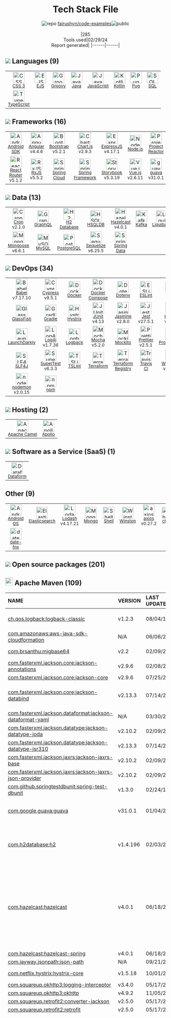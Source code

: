 <!--
&lt;--- Readme.md Snippet without images Start ---&gt;
## Tech Stack
fairushyn/code-examples is built on the following main stack:

- [EJS](https://ejs.co/) – Templating Languages & Extensions
- [Groovy](https://groovy-lang.org/) – Languages
- [Java](https://www.java.com) – Languages
- [JavaScript](https://developer.mozilla.org/en-US/docs/Web/JavaScript) – Languages
- [Kotlin](https://kotlinlang.org/) – Languages
- [Pug](https://pugjs.org) – Templating Languages & Extensions
- [SQL](https://en.wikipedia.org/wiki/SQL) – Languages
- [TypeScript](http://www.typescriptlang.org) – Languages
- [Android SDK](http://developer.android.com) – Frameworks (Full Stack)
- [Angular](https://angular.io) – Javascript MVC Frameworks
- [Bootstrap](http://getbootstrap.com/) – Front-End Frameworks
- [Chart.js](http://www.chartjs.org/) – Charting Libraries
- [ExpressJS](http://expressjs.com/) – Microframeworks (Backend)
- [Node.js](http://nodejs.org/) – Frameworks (Full Stack)
- [Project Reactor](https://projectreactor.io/) – Java Tools
- [React](https://reactjs.org/) – Javascript UI Libraries
- [React Router](https://github.com/rackt/react-router) – JavaScript Framework Components
- [RxJS](http://reactivex.io/rxjs/) – Concurrency Frameworks
- [Spring Cloud](https://spring.io/projects/spring-cloud) – Frameworks (Full Stack)
- [Spring Framework](https://spring.io/projects/spring-framework) – Frameworks (Full Stack)
- [Storybook](https://storybook.js.org/) – JavaScript Framework Components
- [Vue.js](http://vuejs.org/) – Javascript UI Libraries
- [guava](https://github.com/google/guava) – Java Tools
- [styled-components](https://styled-components.com) – JavaScript Framework Components
- [Cron](https://directory.fsf.org/wiki/Cron) – Background Processing
- [GraphQL](http://graphql.org/) – Query Languages
- [H2 Database](http://www.h2database.com/) – Databases
- [HSQLDB](http://hsqldb.org) – Databases
- [Hazelcast](http://hazelcast.org/) – In-Memory Databases
- [Kafka](http://kafka.apache.org/) – Message Queue
- [Liquibase](https://www.liquibase.com) – Database Tools
- [MongoDB](http://www.mongodb.com/) – Databases
- [Mongoose](http://mongoosejs.com/) – Object Document Mapper (ODM)
- [MySQL](http://www.mysql.com) – Databases
- [PostgreSQL](http://www.postgresql.org/) – Databases
- [Sequelize](https://sequelize.org/) – Object Relational Mapper (ORM)
- [Spring Data](https://spring.io/projects/spring-data) – Database Tools
- [Babel](http://babeljs.io/) – JavaScript Compilers
- [Cypress](https://www.cypress.io/) – Javascript Testing Framework
- [Docker](https://www.docker.com/) – Virtual Machine Platforms & Containers
- [Docker Compose](https://github.com/docker/compose) – Container Tools
- [ESLint](http://eslint.org/) – Code Review
- [GitHub Actions](https://github.com/features/actions) – Continuous Integration
- [GlassFish](https://glassfish.java.net) – Web Servers
- [Gradle](https://www.gradle.org/) – Java Build Tools
- [Hystrix](https://github.com/Netflix/Hystrix) – Fault Tolerance Tools
- [JUnit](http://junit.org/) – Testing Frameworks
- [Jasmine](http://jasmine.github.io/) – Javascript Testing Framework
- [Jest](http://facebook.github.io/jest/) – Javascript Testing Framework
- [Karma](http://karma-runner.github.io/) – Browser Testing
- [Lando](https://docs.devwithlando.io/) – Container Tools
- [LaunchDarkly](https://launchdarkly.com/index.html) – Feature Flags Management
- [Log4j](https://logging.apache.org/log4j/2.x/) – Logging Tools
- [Logback](https://logback.qos.ch/) – Log Management
- [Mocha](http://mochajs.org/) – Javascript Testing Framework
- [Mockito](https://site.mockito.org/) – Testing Frameworks
- [Prettier](https://prettier.io/) – Code Review
- [Prometheus](http://prometheus.io/) – Monitoring Tools
- [Protractor](http://angular.github.io/protractor) – Javascript Testing Framework
- [SLF4J](http://slf4j.org/) – Log Management
- [SuperTest](https://www.npmjs.com/package/supertest) – Javascript Testing Framework
- [TSLint](https://github.com/palantir/tslint) – Code Review
- [Terraform](https://www.terraform.io/) – Server Configuration and Automation
- [Travis CI](http://travis-ci.com/) – Continuous Integration
- [Webpack](http://webpack.js.org) – JS Build Tools / JS Task Runners
- [Zookeeper](http://zookeeper.apache.org/) – Open Source Service Discovery
- [nodemon](http://nodemon.io/) – node.js Application Monitoring
- [Apache Camel](https://camel.apache.org/) – Platform as a Service
- [Apollo](https://www.apollographql.com/) – Platform as a Service
- [Dataform](https://dataform.co/) – Business Intelligence
- [Android OS](https://www.android.com) – Operating Systems
- [Elasticsearch](https://www.elastic.co/products/elasticsearch) – Search as a Service
- [Lodash](https://lodash.com) – Javascript Utilities & Libraries
- [Shell](https://en.wikipedia.org/wiki/Shell_script) – Shells
- [axios](https://github.com/mzabriskie/axios) – Javascript Utilities & Libraries
- [date-fns](https://date-fns.org/) – Javascript Utilities & Libraries

Full tech stack [here](/techstack.md)

&lt;--- Readme.md Snippet without images End ---&gt;

&lt;--- Readme.md Snippet with images Start ---&gt;
## Tech Stack
fairushyn/code-examples is built on the following main stack:

- <img width='25' height='25' src='https://img.stackshare.io/no-img-open-source.png' alt='EJS'/> [EJS](https://ejs.co/) – Templating Languages & Extensions
- <img width='25' height='25' src='https://img.stackshare.io/service/997/default_7ff5fcd857f42ad25149f659693d8930bffddf14.png' alt='Groovy'/> [Groovy](https://groovy-lang.org/) – Languages
- <img width='25' height='25' src='https://img.stackshare.io/service/995/K85ZWV2F.png' alt='Java'/> [Java](https://www.java.com) – Languages
- <img width='25' height='25' src='https://img.stackshare.io/service/1209/javascript.jpeg' alt='JavaScript'/> [JavaScript](https://developer.mozilla.org/en-US/docs/Web/JavaScript) – Languages
- <img width='25' height='25' src='https://img.stackshare.io/service/3750/pCfEzr6L.png' alt='Kotlin'/> [Kotlin](https://kotlinlang.org/) – Languages
- <img width='25' height='25' src='https://img.stackshare.io/service/1175/pug.png' alt='Pug'/> [Pug](https://pugjs.org) – Templating Languages & Extensions
- <img width='25' height='25' src='https://img.stackshare.io/service/2271/default_068d33483bba6b81ee13fbd4dc7aab9780896a54.png' alt='SQL'/> [SQL](https://en.wikipedia.org/wiki/SQL) – Languages
- <img width='25' height='25' src='https://img.stackshare.io/service/1612/bynNY5dJ.jpg' alt='TypeScript'/> [TypeScript](http://www.typescriptlang.org) – Languages
- <img width='25' height='25' src='https://img.stackshare.io/service/1010/m8jf0po4imu8t5eemjdd.png' alt='Android SDK'/> [Android SDK](http://developer.android.com) – Frameworks (Full Stack)
- <img width='25' height='25' src='https://img.stackshare.io/service/3745/cb8U-gL6_400x400.jpg' alt='Angular'/> [Angular](https://angular.io) – Javascript MVC Frameworks
- <img width='25' height='25' src='https://img.stackshare.io/service/1101/C9QJ7V3X.png' alt='Bootstrap'/> [Bootstrap](http://getbootstrap.com/) – Front-End Frameworks
- <img width='25' height='25' src='https://img.stackshare.io/service/3866/_GD1-XrU_400x400.jpg' alt='Chart.js'/> [Chart.js](http://www.chartjs.org/) – Charting Libraries
- <img width='25' height='25' src='https://img.stackshare.io/service/1163/hashtag.png' alt='ExpressJS'/> [ExpressJS](http://expressjs.com/) – Microframeworks (Backend)
- <img width='25' height='25' src='https://img.stackshare.io/service/1011/n1JRsFeB_400x400.png' alt='Node.js'/> [Node.js](http://nodejs.org/) – Frameworks (Full Stack)
- <img width='25' height='25' src='https://img.stackshare.io/service/5807/default_cbd8ab670309059d7e315252d307d409aa40d793.png' alt='Project Reactor'/> [Project Reactor](https://projectreactor.io/) – Java Tools
- <img width='25' height='25' src='https://img.stackshare.io/service/1020/OYIaJ1KK.png' alt='React'/> [React](https://reactjs.org/) – Javascript UI Libraries
- <img width='25' height='25' src='https://img.stackshare.io/service/3350/8261421.png' alt='React Router'/> [React Router](https://github.com/rackt/react-router) – JavaScript Framework Components
- <img width='25' height='25' src='https://img.stackshare.io/service/1796/984368.png' alt='RxJS'/> [RxJS](http://reactivex.io/rxjs/) – Concurrency Frameworks
- <img width='25' height='25' src='https://img.stackshare.io/service/5494/default_b403ef08976083aea6d4caf5a4f19f3325c751e5.png' alt='Spring Cloud'/> [Spring Cloud](https://spring.io/projects/spring-cloud) – Frameworks (Full Stack)
- <img width='25' height='25' src='https://img.stackshare.io/service/2006/spring-framework-project-logo.png' alt='Spring Framework'/> [Spring Framework](https://spring.io/projects/spring-framework) – Frameworks (Full Stack)
- <img width='25' height='25' src='https://img.stackshare.io/service/9240/sOct-Txm_400x400.png' alt='Storybook'/> [Storybook](https://storybook.js.org/) – JavaScript Framework Components
- <img width='25' height='25' src='https://img.stackshare.io/service/3837/paeckCWC.png' alt='Vue.js'/> [Vue.js](http://vuejs.org/) – Javascript UI Libraries
- <img width='25' height='25' src='https://img.stackshare.io/service/2970/wBjKn0ol.png' alt='guava'/> [guava](https://github.com/google/guava) – Java Tools
- <img width='25' height='25' src='https://img.stackshare.io/service/6749/styled-components.png' alt='styled-components'/> [styled-components](https://styled-components.com) – JavaScript Framework Components
- <img width='25' height='25' src='https://img.stackshare.io/service/2416/default_274ed9bcc98502018f007cfcd8c09f3514d3d319.png' alt='Cron'/> [Cron](https://directory.fsf.org/wiki/Cron) – Background Processing
- <img width='25' height='25' src='https://img.stackshare.io/service/3820/12972006.png' alt='GraphQL'/> [GraphQL](http://graphql.org/) – Query Languages
- <img width='25' height='25' src='https://img.stackshare.io/service/3105/h2-logo_square_400x400.png' alt='H2 Database'/> [H2 Database](http://www.h2database.com/) – Databases
- <img width='25' height='25' src='https://img.stackshare.io/service/6958/yQ4763oZ_400x400.jpg' alt='HSQLDB'/> [HSQLDB](http://hsqldb.org) – Databases
- <img width='25' height='25' src='https://img.stackshare.io/service/2024/default_000f7e56d4be68acfa58a6ea8bd40e65a10e04ff.jpg' alt='Hazelcast'/> [Hazelcast](http://hazelcast.org/) – In-Memory Databases
- <img width='25' height='25' src='https://img.stackshare.io/service/1063/kazUJooF_400x400.jpg' alt='Kafka'/> [Kafka](http://kafka.apache.org/) – Message Queue
- <img width='25' height='25' src='https://img.stackshare.io/service/1398/y1As8_s5_400x400.jpg' alt='Liquibase'/> [Liquibase](https://www.liquibase.com) – Database Tools
- <img width='25' height='25' src='https://img.stackshare.io/service/1030/leaf-360x360.png' alt='MongoDB'/> [MongoDB](http://www.mongodb.com/) – Databases
- <img width='25' height='25' src='https://img.stackshare.io/service/1231/0TXzZU7W_400x400.jpg' alt='Mongoose'/> [Mongoose](http://mongoosejs.com/) – Object Document Mapper (ODM)
- <img width='25' height='25' src='https://img.stackshare.io/service/1025/logo-mysql-170x170.png' alt='MySQL'/> [MySQL](http://www.mysql.com) – Databases
- <img width='25' height='25' src='https://img.stackshare.io/service/1028/ASOhU5xJ.png' alt='PostgreSQL'/> [PostgreSQL](http://www.postgresql.org/) – Databases
- <img width='25' height='25' src='https://img.stackshare.io/service/3211/3591786.png' alt='Sequelize'/> [Sequelize](https://sequelize.org/) – Object Relational Mapper (ORM)
- <img width='25' height='25' src='https://img.stackshare.io/service/7624/IG6D4Ro2_400x400.png' alt='Spring Data'/> [Spring Data](https://spring.io/projects/spring-data) – Database Tools
- <img width='25' height='25' src='https://img.stackshare.io/service/2739/-1wfGjNw.png' alt='Babel'/> [Babel](http://babeljs.io/) – JavaScript Compilers
- <img width='25' height='25' src='https://img.stackshare.io/service/9231/default_66c5c1a197dcd0232e41e4ab6299d119b4e165b3.png' alt='Cypress'/> [Cypress](https://www.cypress.io/) – Javascript Testing Framework
- <img width='25' height='25' src='https://img.stackshare.io/service/586/n4u37v9t_400x400.png' alt='Docker'/> [Docker](https://www.docker.com/) – Virtual Machine Platforms & Containers
- <img width='25' height='25' src='https://img.stackshare.io/service/3136/docker-compose.png' alt='Docker Compose'/> [Docker Compose](https://github.com/docker/compose) – Container Tools
- <img width='25' height='25' src='https://img.stackshare.io/service/3337/Q4L7Jncy.jpg' alt='ESLint'/> [ESLint](http://eslint.org/) – Code Review
- <img width='25' height='25' src='https://img.stackshare.io/service/11563/actions.png' alt='GitHub Actions'/> [GitHub Actions](https://github.com/features/actions) – Continuous Integration
- <img width='25' height='25' src='https://img.stackshare.io/service/3628/515GX-Cc_400x400.jpg' alt='GlassFish'/> [GlassFish](https://glassfish.java.net) – Web Servers
- <img width='25' height='25' src='https://img.stackshare.io/service/975/gradlephant-social-black-bg.png' alt='Gradle'/> [Gradle](https://www.gradle.org/) – Java Build Tools
- <img width='25' height='25' src='https://img.stackshare.io/service/1758/cde558e9b4a1f07ff99f90d637c38388.png' alt='Hystrix'/> [Hystrix](https://github.com/Netflix/Hystrix) – Fault Tolerance Tools
- <img width='25' height='25' src='https://img.stackshare.io/service/2020/874086.png' alt='JUnit'/> [JUnit](http://junit.org/) – Testing Frameworks
- <img width='25' height='25' src='https://img.stackshare.io/service/831/7c0b595409af531b9cdeb07f8c513e8b.png' alt='Jasmine'/> [Jasmine](http://jasmine.github.io/) – Javascript Testing Framework
- <img width='25' height='25' src='https://img.stackshare.io/service/830/jest.png' alt='Jest'/> [Jest](http://facebook.github.io/jest/) – Javascript Testing Framework
- <img width='25' height='25' src='https://img.stackshare.io/service/1420/TidYGd6a.png' alt='Karma'/> [Karma](http://karma-runner.github.io/) – Browser Testing
- <img width='25' height='25' src='https://img.stackshare.io/service/9663/default_a0119995387263e1035017a5ef7588f261ce82d2.png' alt='Lando'/> [Lando](https://docs.devwithlando.io/) – Container Tools
- <img width='25' height='25' src='https://img.stackshare.io/service/4506/default_11d18d52b1a22b048f9806361243c7ba4dd2c7a1.png' alt='LaunchDarkly'/> [LaunchDarkly](https://launchdarkly.com/index.html) – Feature Flags Management
- <img width='25' height='25' src='https://img.stackshare.io/service/2804/Coralogix-log4j-integration.jpg' alt='Log4j'/> [Log4j](https://logging.apache.org/log4j/2.x/) – Logging Tools
- <img width='25' height='25' src='https://img.stackshare.io/service/2923/05518ecaa42841e834421e9d6987b04f_400x400.png' alt='Logback'/> [Logback](https://logback.qos.ch/) – Log Management
- <img width='25' height='25' src='https://img.stackshare.io/service/832/mocha.png' alt='Mocha'/> [Mocha](http://mochajs.org/) – Javascript Testing Framework
- <img width='25' height='25' src='https://img.stackshare.io/service/2021/4y634TJm_400x400.jpg' alt='Mockito'/> [Mockito](https://site.mockito.org/) – Testing Frameworks
- <img width='25' height='25' src='https://img.stackshare.io/service/7035/default_66f265943abed56bcdbfca1c866a4261b1fbb063.jpg' alt='Prettier'/> [Prettier](https://prettier.io/) – Code Review
- <img width='25' height='25' src='https://img.stackshare.io/service/2501/default_3cf1b307194b26782be5cb209d30360580ae5b3c.png' alt='Prometheus'/> [Prometheus](http://prometheus.io/) – Monitoring Tools
- <img width='25' height='25' src='https://img.stackshare.io/service/1754/protractor-logo1.png' alt='Protractor'/> [Protractor](http://angular.github.io/protractor) – Javascript Testing Framework
- <img width='25' height='25' src='https://img.stackshare.io/service/2805/05518ecaa42841e834421e9d6987b04f_400x400.png' alt='SLF4J'/> [SLF4J](http://slf4j.org/) – Log Management
- <img width='25' height='25' src='https://img.stackshare.io/no-img-open-source.png' alt='SuperTest'/> [SuperTest](https://www.npmjs.com/package/supertest) – Javascript Testing Framework
- <img width='25' height='25' src='https://img.stackshare.io/service/5561/303157.png' alt='TSLint'/> [TSLint](https://github.com/palantir/tslint) – Code Review
- <img width='25' height='25' src='https://img.stackshare.io/service/1276/default_2316907c4199f912e2ed79cbdb99025c9e5e2665.png' alt='Terraform'/> [Terraform](https://www.terraform.io/) – Server Configuration and Automation
- <img width='25' height='25' src='https://img.stackshare.io/service/460/Lu6cGu0z_400x400.png' alt='Travis CI'/> [Travis CI](http://travis-ci.com/) – Continuous Integration
- <img width='25' height='25' src='https://img.stackshare.io/service/1682/IMG_4636.PNG' alt='Webpack'/> [Webpack](http://webpack.js.org) – JS Build Tools / JS Task Runners
- <img width='25' height='25' src='https://img.stackshare.io/service/1528/apache-zookeeper.png' alt='Zookeeper'/> [Zookeeper](http://zookeeper.apache.org/) – Open Source Service Discovery
- <img width='25' height='25' src='https://img.stackshare.io/service/5577/preview.png' alt='nodemon'/> [nodemon](http://nodemon.io/) – node.js Application Monitoring
- <img width='25' height='25' src='https://img.stackshare.io/service/3276/xWt1RFo6_400x400.jpg' alt='Apache Camel'/> [Apache Camel](https://camel.apache.org/) – Platform as a Service
- <img width='25' height='25' src='https://img.stackshare.io/service/5508/CyUH653y.png' alt='Apollo'/> [Apollo](https://www.apollographql.com/) – Platform as a Service
- <img width='25' height='25' src='https://img.stackshare.io/service/11236/Group_22__3_.png' alt='Dataform'/> [Dataform](https://dataform.co/) – Business Intelligence
- <img width='25' height='25' src='https://img.stackshare.io/service/9586/ZvmtaSXW_400x400.jpg' alt='Android OS'/> [Android OS](https://www.android.com) – Operating Systems
- <img width='25' height='25' src='https://img.stackshare.io/service/841/Image_2019-05-20_at_4.58.04_PM.png' alt='Elasticsearch'/> [Elasticsearch](https://www.elastic.co/products/elasticsearch) – Search as a Service
- <img width='25' height='25' src='https://img.stackshare.io/service/2438/lodash.png' alt='Lodash'/> [Lodash](https://lodash.com) – Javascript Utilities & Libraries
- <img width='25' height='25' src='https://img.stackshare.io/service/4631/default_c2062d40130562bdc836c13dbca02d318205a962.png' alt='Shell'/> [Shell](https://en.wikipedia.org/wiki/Shell_script) – Shells
- <img width='25' height='25' src='https://img.stackshare.io/no-img-open-source.png' alt='axios'/> [axios](https://github.com/mzabriskie/axios) – Javascript Utilities & Libraries
- <img width='25' height='25' src='https://img.stackshare.io/service/10865/default_5551fb8853689f607a2bc0d5a09355d5a3d52bf0.png' alt='date-fns'/> [date-fns](https://date-fns.org/) – Javascript Utilities & Libraries

Full tech stack [here](/techstack.md)

&lt;--- Readme.md Snippet with images End ---&gt;
-->
<div align="center">

# Tech Stack File
![](https://img.stackshare.io/repo.svg "repo") [fairushyn/code-examples](https://github.com/fairushyn/code-examples)![](https://img.stackshare.io/public_badge.svg "public")
<br/><br/>
|285<br/>Tools used|02/29/24 <br/>Report generated|
|------|------|
</div>

## <img src='https://img.stackshare.io/languages.svg'/> Languages (9)
<table><tr>
  <td align='center'>
  <img width='36' height='36' src='https://img.stackshare.io/service/6727/css.png' alt='CSS 3'>
  <br>
  <sub><a href="https://developer.mozilla.org/en-US/docs/Web/CSS/CSS3">CSS 3</a></sub>
  <br>
  <sub></sub>
</td>

<td align='center'>
  <img width='36' height='36' src='https://img.stackshare.io/no-img-open-source.png' alt='EJS'>
  <br>
  <sub><a href="https://ejs.co/">EJS</a></sub>
  <br>
  <sub></sub>
</td>

<td align='center'>
  <img width='36' height='36' src='https://img.stackshare.io/service/997/default_7ff5fcd857f42ad25149f659693d8930bffddf14.png' alt='Groovy'>
  <br>
  <sub><a href="https://groovy-lang.org/">Groovy</a></sub>
  <br>
  <sub></sub>
</td>

<td align='center'>
  <img width='36' height='36' src='https://img.stackshare.io/service/995/K85ZWV2F.png' alt='Java'>
  <br>
  <sub><a href="https://www.java.com">Java</a></sub>
  <br>
  <sub></sub>
</td>

<td align='center'>
  <img width='36' height='36' src='https://img.stackshare.io/service/1209/javascript.jpeg' alt='JavaScript'>
  <br>
  <sub><a href="https://developer.mozilla.org/en-US/docs/Web/JavaScript">JavaScript</a></sub>
  <br>
  <sub></sub>
</td>

<td align='center'>
  <img width='36' height='36' src='https://img.stackshare.io/service/3750/pCfEzr6L.png' alt='Kotlin'>
  <br>
  <sub><a href="https://kotlinlang.org/">Kotlin</a></sub>
  <br>
  <sub></sub>
</td>

<td align='center'>
  <img width='36' height='36' src='https://img.stackshare.io/service/1175/pug.png' alt='Pug'>
  <br>
  <sub><a href="https://pugjs.org">Pug</a></sub>
  <br>
  <sub></sub>
</td>

<td align='center'>
  <img width='36' height='36' src='https://img.stackshare.io/service/2271/default_068d33483bba6b81ee13fbd4dc7aab9780896a54.png' alt='SQL'>
  <br>
  <sub><a href="https://en.wikipedia.org/wiki/SQL">SQL</a></sub>
  <br>
  <sub></sub>
</td>

</tr>
<tr>
  <td align='center'>
  <img width='36' height='36' src='https://img.stackshare.io/service/1612/bynNY5dJ.jpg' alt='TypeScript'>
  <br>
  <sub><a href="http://www.typescriptlang.org">TypeScript</a></sub>
  <br>
  <sub></sub>
</td>

</tr>
</table>

## <img src='https://img.stackshare.io/frameworks.svg'/> Frameworks (16)
<table><tr>
  <td align='center'>
  <img width='36' height='36' src='https://img.stackshare.io/service/1010/m8jf0po4imu8t5eemjdd.png' alt='Android SDK'>
  <br>
  <sub><a href="http://developer.android.com">Android SDK</a></sub>
  <br>
  <sub></sub>
</td>

<td align='center'>
  <img width='36' height='36' src='https://img.stackshare.io/service/3745/cb8U-gL6_400x400.jpg' alt='Angular'>
  <br>
  <sub><a href="https://angular.io">Angular</a></sub>
  <br>
  <sub>v4.4.6</sub>
</td>

<td align='center'>
  <img width='36' height='36' src='https://img.stackshare.io/service/1101/C9QJ7V3X.png' alt='Bootstrap'>
  <br>
  <sub><a href="http://getbootstrap.com/">Bootstrap</a></sub>
  <br>
  <sub>v5.2.1</sub>
</td>

<td align='center'>
  <img width='36' height='36' src='https://img.stackshare.io/service/3866/_GD1-XrU_400x400.jpg' alt='Chart.js'>
  <br>
  <sub><a href="http://www.chartjs.org/">Chart.js</a></sub>
  <br>
  <sub>v2.9.3</sub>
</td>

<td align='center'>
  <img width='36' height='36' src='https://img.stackshare.io/service/1163/hashtag.png' alt='ExpressJS'>
  <br>
  <sub><a href="http://expressjs.com/">ExpressJS</a></sub>
  <br>
  <sub>v4.17.1</sub>
</td>

<td align='center'>
  <img width='36' height='36' src='https://img.stackshare.io/service/1011/n1JRsFeB_400x400.png' alt='Node.js'>
  <br>
  <sub><a href="http://nodejs.org/">Node.js</a></sub>
  <br>
  <sub></sub>
</td>

<td align='center'>
  <img width='36' height='36' src='https://img.stackshare.io/service/5807/default_cbd8ab670309059d7e315252d307d409aa40d793.png' alt='Project Reactor'>
  <br>
  <sub><a href="https://projectreactor.io/">Project Reactor</a></sub>
  <br>
  <sub></sub>
</td>

<td align='center'>
  <img width='36' height='36' src='https://img.stackshare.io/service/1020/OYIaJ1KK.png' alt='React'>
  <br>
  <sub><a href="https://reactjs.org/">React</a></sub>
  <br>
  <sub>v18.1.0</sub>
</td>

</tr>
<tr>
  <td align='center'>
  <img width='36' height='36' src='https://img.stackshare.io/service/3350/8261421.png' alt='React Router'>
  <br>
  <sub><a href="https://github.com/rackt/react-router">React Router</a></sub>
  <br>
  <sub>v5.1.2</sub>
</td>

<td align='center'>
  <img width='36' height='36' src='https://img.stackshare.io/service/1796/984368.png' alt='RxJS'>
  <br>
  <sub><a href="http://reactivex.io/rxjs/">RxJS</a></sub>
  <br>
  <sub>v5.5.2</sub>
</td>

<td align='center'>
  <img width='36' height='36' src='https://img.stackshare.io/service/5494/default_b403ef08976083aea6d4caf5a4f19f3325c751e5.png' alt='Spring Cloud'>
  <br>
  <sub><a href="https://spring.io/projects/spring-cloud">Spring Cloud</a></sub>
  <br>
  <sub></sub>
</td>

<td align='center'>
  <img width='36' height='36' src='https://img.stackshare.io/service/2006/spring-framework-project-logo.png' alt='Spring Framework'>
  <br>
  <sub><a href="https://spring.io/projects/spring-framework">Spring Framework</a></sub>
  <br>
  <sub></sub>
</td>

<td align='center'>
  <img width='36' height='36' src='https://img.stackshare.io/service/9240/sOct-Txm_400x400.png' alt='Storybook'>
  <br>
  <sub><a href="https://storybook.js.org/">Storybook</a></sub>
  <br>
  <sub>v5.3.19</sub>
</td>

<td align='center'>
  <img width='36' height='36' src='https://img.stackshare.io/service/3837/paeckCWC.png' alt='Vue.js'>
  <br>
  <sub><a href="http://vuejs.org/">Vue.js</a></sub>
  <br>
  <sub>v2.6.11</sub>
</td>

<td align='center'>
  <img width='36' height='36' src='https://img.stackshare.io/service/2970/wBjKn0ol.png' alt='guava'>
  <br>
  <sub><a href="https://github.com/google/guava">guava</a></sub>
  <br>
  <sub>v31.0.1</sub>
</td>

<td align='center'>
  <img width='36' height='36' src='https://img.stackshare.io/service/6749/styled-components.png' alt='styled-components'>
  <br>
  <sub><a href="https://styled-components.com">styled-components</a></sub>
  <br>
  <sub>v5.3.5</sub>
</td>

</tr>
</table>

## <img src='https://img.stackshare.io/databases.svg'/> Data (13)
<table><tr>
  <td align='center'>
  <img width='36' height='36' src='https://img.stackshare.io/service/2416/default_274ed9bcc98502018f007cfcd8c09f3514d3d319.png' alt='Cron'>
  <br>
  <sub><a href="https://directory.fsf.org/wiki/Cron">Cron</a></sub>
  <br>
  <sub>v2.1.0</sub>
</td>

<td align='center'>
  <img width='36' height='36' src='https://img.stackshare.io/service/3820/12972006.png' alt='GraphQL'>
  <br>
  <sub><a href="http://graphql.org/">GraphQL</a></sub>
  <br>
  <sub></sub>
</td>

<td align='center'>
  <img width='36' height='36' src='https://img.stackshare.io/service/3105/h2-logo_square_400x400.png' alt='H2 Database'>
  <br>
  <sub><a href="http://www.h2database.com/">H2 Database</a></sub>
  <br>
  <sub></sub>
</td>

<td align='center'>
  <img width='36' height='36' src='https://img.stackshare.io/service/6958/yQ4763oZ_400x400.jpg' alt='HSQLDB'>
  <br>
  <sub><a href="http://hsqldb.org">HSQLDB</a></sub>
  <br>
  <sub></sub>
</td>

<td align='center'>
  <img width='36' height='36' src='https://img.stackshare.io/service/2024/default_000f7e56d4be68acfa58a6ea8bd40e65a10e04ff.jpg' alt='Hazelcast'>
  <br>
  <sub><a href="http://hazelcast.org/">Hazelcast</a></sub>
  <br>
  <sub>v4.0.1</sub>
</td>

<td align='center'>
  <img width='36' height='36' src='https://img.stackshare.io/service/1063/kazUJooF_400x400.jpg' alt='Kafka'>
  <br>
  <sub><a href="http://kafka.apache.org/">Kafka</a></sub>
  <br>
  <sub></sub>
</td>

<td align='center'>
  <img width='36' height='36' src='https://img.stackshare.io/service/1398/y1As8_s5_400x400.jpg' alt='Liquibase'>
  <br>
  <sub><a href="https://www.liquibase.com">Liquibase</a></sub>
  <br>
  <sub></sub>
</td>

<td align='center'>
  <img width='36' height='36' src='https://img.stackshare.io/service/1030/leaf-360x360.png' alt='MongoDB'>
  <br>
  <sub><a href="http://www.mongodb.com/">MongoDB</a></sub>
  <br>
  <sub>v4.9.1</sub>
</td>

</tr>
<tr>
  <td align='center'>
  <img width='36' height='36' src='https://img.stackshare.io/service/1231/0TXzZU7W_400x400.jpg' alt='Mongoose'>
  <br>
  <sub><a href="http://mongoosejs.com/">Mongoose</a></sub>
  <br>
  <sub>v6.6.1</sub>
</td>

<td align='center'>
  <img width='36' height='36' src='https://img.stackshare.io/service/1025/logo-mysql-170x170.png' alt='MySQL'>
  <br>
  <sub><a href="http://www.mysql.com">MySQL</a></sub>
  <br>
  <sub></sub>
</td>

<td align='center'>
  <img width='36' height='36' src='https://img.stackshare.io/service/1028/ASOhU5xJ.png' alt='PostgreSQL'>
  <br>
  <sub><a href="http://www.postgresql.org/">PostgreSQL</a></sub>
  <br>
  <sub></sub>
</td>

<td align='center'>
  <img width='36' height='36' src='https://img.stackshare.io/service/3211/3591786.png' alt='Sequelize'>
  <br>
  <sub><a href="https://sequelize.org/">Sequelize</a></sub>
  <br>
  <sub>v6.25.5</sub>
</td>

<td align='center'>
  <img width='36' height='36' src='https://img.stackshare.io/service/7624/IG6D4Ro2_400x400.png' alt='Spring Data'>
  <br>
  <sub><a href="https://spring.io/projects/spring-data">Spring Data</a></sub>
  <br>
  <sub></sub>
</td>

</tr>
</table>

## <img src='https://img.stackshare.io/devops.svg'/> DevOps (34)
<table><tr>
  <td align='center'>
  <img width='36' height='36' src='https://img.stackshare.io/service/2739/-1wfGjNw.png' alt='Babel'>
  <br>
  <sub><a href="http://babeljs.io/">Babel</a></sub>
  <br>
  <sub>v7.17.10</sub>
</td>

<td align='center'>
  <img width='36' height='36' src='https://img.stackshare.io/service/9231/default_66c5c1a197dcd0232e41e4ab6299d119b4e165b3.png' alt='Cypress'>
  <br>
  <sub><a href="https://www.cypress.io/">Cypress</a></sub>
  <br>
  <sub>v9.5.1</sub>
</td>

<td align='center'>
  <img width='36' height='36' src='https://img.stackshare.io/service/586/n4u37v9t_400x400.png' alt='Docker'>
  <br>
  <sub><a href="https://www.docker.com/">Docker</a></sub>
  <br>
  <sub></sub>
</td>

<td align='center'>
  <img width='36' height='36' src='https://img.stackshare.io/service/3136/docker-compose.png' alt='Docker Compose'>
  <br>
  <sub><a href="https://github.com/docker/compose">Docker Compose</a></sub>
  <br>
  <sub></sub>
</td>

<td align='center'>
  <img width='36' height='36' src='https://img.stackshare.io/service/8067/default_90dcb1286af7685c68df319c764b80704df1155b.png' alt='Dotenv'>
  <br>
  <sub><a href="https://github.com/motdotla/dotenv">Dotenv</a></sub>
  <br>
  <sub></sub>
</td>

<td align='center'>
  <img width='36' height='36' src='https://img.stackshare.io/service/3337/Q4L7Jncy.jpg' alt='ESLint'>
  <br>
  <sub><a href="http://eslint.org/">ESLint</a></sub>
  <br>
  <sub></sub>
</td>

<td align='center'>
  <img width='36' height='36' src='https://img.stackshare.io/service/1046/git.png' alt='Git'>
  <br>
  <sub><a href="http://git-scm.com/">Git</a></sub>
  <br>
  <sub></sub>
</td>

<td align='center'>
  <img width='36' height='36' src='https://img.stackshare.io/service/11563/actions.png' alt='GitHub Actions'>
  <br>
  <sub><a href="https://github.com/features/actions">GitHub Actions</a></sub>
  <br>
  <sub></sub>
</td>

</tr>
<tr>
  <td align='center'>
  <img width='36' height='36' src='https://img.stackshare.io/service/3628/515GX-Cc_400x400.jpg' alt='GlassFish'>
  <br>
  <sub><a href="https://glassfish.java.net">GlassFish</a></sub>
  <br>
  <sub></sub>
</td>

<td align='center'>
  <img width='36' height='36' src='https://img.stackshare.io/service/975/gradlephant-social-black-bg.png' alt='Gradle'>
  <br>
  <sub><a href="https://www.gradle.org/">Gradle</a></sub>
  <br>
  <sub></sub>
</td>

<td align='center'>
  <img width='36' height='36' src='https://img.stackshare.io/service/1758/cde558e9b4a1f07ff99f90d637c38388.png' alt='Hystrix'>
  <br>
  <sub><a href="https://github.com/Netflix/Hystrix">Hystrix</a></sub>
  <br>
  <sub></sub>
</td>

<td align='center'>
  <img width='36' height='36' src='https://img.stackshare.io/service/2020/874086.png' alt='JUnit'>
  <br>
  <sub><a href="http://junit.org/">JUnit</a></sub>
  <br>
  <sub>v4.13</sub>
</td>

<td align='center'>
  <img width='36' height='36' src='https://img.stackshare.io/service/831/7c0b595409af531b9cdeb07f8c513e8b.png' alt='Jasmine'>
  <br>
  <sub><a href="http://jasmine.github.io/">Jasmine</a></sub>
  <br>
  <sub>v2.8.0</sub>
</td>

<td align='center'>
  <img width='36' height='36' src='https://img.stackshare.io/service/830/jest.png' alt='Jest'>
  <br>
  <sub><a href="http://facebook.github.io/jest/">Jest</a></sub>
  <br>
  <sub>v27.5.1</sub>
</td>

<td align='center'>
  <img width='36' height='36' src='https://img.stackshare.io/service/1420/TidYGd6a.png' alt='Karma'>
  <br>
  <sub><a href="http://karma-runner.github.io/">Karma</a></sub>
  <br>
  <sub>v1.7.1</sub>
</td>

<td align='center'>
  <img width='36' height='36' src='https://img.stackshare.io/service/9663/default_a0119995387263e1035017a5ef7588f261ce82d2.png' alt='Lando'>
  <br>
  <sub><a href="https://docs.devwithlando.io/">Lando</a></sub>
  <br>
  <sub></sub>
</td>

</tr>
<tr>
  <td align='center'>
  <img width='36' height='36' src='https://img.stackshare.io/service/4506/default_11d18d52b1a22b048f9806361243c7ba4dd2c7a1.png' alt='LaunchDarkly'>
  <br>
  <sub><a href="https://launchdarkly.com/index.html">LaunchDarkly</a></sub>
  <br>
  <sub></sub>
</td>

<td align='center'>
  <img width='36' height='36' src='https://img.stackshare.io/service/2804/Coralogix-log4j-integration.jpg' alt='Log4j'>
  <br>
  <sub><a href="https://logging.apache.org/log4j/2.x/">Log4j</a></sub>
  <br>
  <sub>v1.7.36</sub>
</td>

<td align='center'>
  <img width='36' height='36' src='https://img.stackshare.io/service/2923/05518ecaa42841e834421e9d6987b04f_400x400.png' alt='Logback'>
  <br>
  <sub><a href="https://logback.qos.ch/">Logback</a></sub>
  <br>
  <sub></sub>
</td>

<td align='center'>
  <img width='36' height='36' src='https://img.stackshare.io/service/832/mocha.png' alt='Mocha'>
  <br>
  <sub><a href="http://mochajs.org/">Mocha</a></sub>
  <br>
  <sub>v5.2.0</sub>
</td>

<td align='center'>
  <img width='36' height='36' src='https://img.stackshare.io/service/2021/4y634TJm_400x400.jpg' alt='Mockito'>
  <br>
  <sub><a href="https://site.mockito.org/">Mockito</a></sub>
  <br>
  <sub></sub>
</td>

<td align='center'>
  <img width='36' height='36' src='https://img.stackshare.io/service/7035/default_66f265943abed56bcdbfca1c866a4261b1fbb063.jpg' alt='Prettier'>
  <br>
  <sub><a href="https://prettier.io/">Prettier</a></sub>
  <br>
  <sub>v2.5.1</sub>
</td>

<td align='center'>
  <img width='36' height='36' src='https://img.stackshare.io/service/2501/default_3cf1b307194b26782be5cb209d30360580ae5b3c.png' alt='Prometheus'>
  <br>
  <sub><a href="http://prometheus.io/">Prometheus</a></sub>
  <br>
  <sub></sub>
</td>

<td align='center'>
  <img width='36' height='36' src='https://img.stackshare.io/service/1754/protractor-logo1.png' alt='Protractor'>
  <br>
  <sub><a href="http://angular.github.io/protractor">Protractor</a></sub>
  <br>
  <sub>v5.1.2</sub>
</td>

</tr>
<tr>
  <td align='center'>
  <img width='36' height='36' src='https://img.stackshare.io/service/2805/05518ecaa42841e834421e9d6987b04f_400x400.png' alt='SLF4J'>
  <br>
  <sub><a href="http://slf4j.org/">SLF4J</a></sub>
  <br>
  <sub></sub>
</td>

<td align='center'>
  <img width='36' height='36' src='https://img.stackshare.io/no-img-open-source.png' alt='SuperTest'>
  <br>
  <sub><a href="https://www.npmjs.com/package/supertest">SuperTest</a></sub>
  <br>
  <sub>v6.3.3</sub>
</td>

<td align='center'>
  <img width='36' height='36' src='https://img.stackshare.io/service/5561/303157.png' alt='TSLint'>
  <br>
  <sub><a href="https://github.com/palantir/tslint">TSLint</a></sub>
  <br>
  <sub></sub>
</td>

<td align='center'>
  <img width='36' height='36' src='https://img.stackshare.io/service/1276/default_2316907c4199f912e2ed79cbdb99025c9e5e2665.png' alt='Terraform'>
  <br>
  <sub><a href="https://www.terraform.io/">Terraform</a></sub>
  <br>
  <sub></sub>
</td>

<td align='center'>
  <img width='36' height='36' src='https://img.stackshare.io/package_manager/49093/default_cdf079d244bded073d455911e6ce679abb1b77ab.png' alt='Terraform Registry'>
  <br>
  <sub><a href="https://registry.terraform.io/">Terraform Registry</a></sub>
  <br>
  <sub></sub>
</td>

<td align='center'>
  <img width='36' height='36' src='https://img.stackshare.io/service/460/Lu6cGu0z_400x400.png' alt='Travis CI'>
  <br>
  <sub><a href="http://travis-ci.com/">Travis CI</a></sub>
  <br>
  <sub></sub>
</td>

<td align='center'>
  <img width='36' height='36' src='https://img.stackshare.io/service/1682/IMG_4636.PNG' alt='Webpack'>
  <br>
  <sub><a href="http://webpack.js.org">Webpack</a></sub>
  <br>
  <sub>v5.72.1</sub>
</td>

<td align='center'>
  <img width='36' height='36' src='https://img.stackshare.io/service/1528/apache-zookeeper.png' alt='Zookeeper'>
  <br>
  <sub><a href="http://zookeeper.apache.org/">Zookeeper</a></sub>
  <br>
  <sub></sub>
</td>

</tr>
<tr>
  <td align='center'>
  <img width='36' height='36' src='https://img.stackshare.io/service/5577/preview.png' alt='nodemon'>
  <br>
  <sub><a href="http://nodemon.io/">nodemon</a></sub>
  <br>
  <sub>v2.0.15</sub>
</td>

<td align='center'>
  <img width='36' height='36' src='https://img.stackshare.io/service/1120/lejvzrnlpb308aftn31u.png' alt='npm'>
  <br>
  <sub><a href="https://www.npmjs.com/">npm</a></sub>
  <br>
  <sub></sub>
</td>

</tr>
</table>

## <img src='https://img.stackshare.io/hosting.svg'/> Hosting (2)
<table><tr>
  <td align='center'>
  <img width='36' height='36' src='https://img.stackshare.io/service/3276/xWt1RFo6_400x400.jpg' alt='Apache Camel'>
  <br>
  <sub><a href="https://camel.apache.org/">Apache Camel</a></sub>
  <br>
  <sub></sub>
</td>

<td align='center'>
  <img width='36' height='36' src='https://img.stackshare.io/service/5508/CyUH653y.png' alt='Apollo'>
  <br>
  <sub><a href="https://www.apollographql.com/">Apollo</a></sub>
  <br>
  <sub></sub>
</td>

</tr>
</table>

## <img src='https://img.stackshare.io/saas.svg'/> Software as a Service (SaaS) (1)
<table><tr>
  <td align='center'>
  <img width='36' height='36' src='https://img.stackshare.io/service/11236/Group_22__3_.png' alt='Dataform'>
  <br>
  <sub><a href="https://dataform.co/">Dataform</a></sub>
  <br>
  <sub></sub>
</td>

</tr>
</table>

## Other (9)
<table><tr>
  <td align='center'>
  <img width='36' height='36' src='https://img.stackshare.io/service/9586/ZvmtaSXW_400x400.jpg' alt='Android OS'>
  <br>
  <sub><a href="https://www.android.com">Android OS</a></sub>
  <br>
  <sub></sub>
</td>

<td align='center'>
  <img width='36' height='36' src='https://img.stackshare.io/service/841/Image_2019-05-20_at_4.58.04_PM.png' alt='Elasticsearch'>
  <br>
  <sub><a href="https://www.elastic.co/products/elasticsearch">Elasticsearch</a></sub>
  <br>
  <sub></sub>
</td>

<td align='center'>
  <img width='36' height='36' src='https://img.stackshare.io/service/2438/lodash.png' alt='Lodash'>
  <br>
  <sub><a href="https://lodash.com">Lodash</a></sub>
  <br>
  <sub>v4.17.21</sub>
</td>

<td align='center'>
  <img width='36' height='36' src='https://img.stackshare.io/service/3519/3wgIDj3j_normal.png' alt='Mongo'>
  <br>
  <sub><a href="http://wedesignapps.herokuapp.com">Mongo</a></sub>
  <br>
  <sub></sub>
</td>

<td align='center'>
  <img width='36' height='36' src='https://img.stackshare.io/service/4631/default_c2062d40130562bdc836c13dbca02d318205a962.png' alt='Shell'>
  <br>
  <sub><a href="https://en.wikipedia.org/wiki/Shell_script">Shell</a></sub>
  <br>
  <sub></sub>
</td>

<td align='center'>
  <img width='36' height='36' src='https://img.stackshare.io/service/6668/9682013.png' alt='Winston'>
  <br>
  <sub><a href="https://github.com/winstonjs/winston">Winston</a></sub>
  <br>
  <sub></sub>
</td>

<td align='center'>
  <img width='36' height='36' src='https://img.stackshare.io/no-img-open-source.png' alt='axios'>
  <br>
  <sub><a href="https://github.com/mzabriskie/axios">axios</a></sub>
  <br>
  <sub>v0.27.2</sub>
</td>

<td align='center'>
  <img width='36' height='36' src='https://img.stackshare.io/service/8072/13122722.png' alt='chalk'>
  <br>
  <sub><a href="https://github.com/chalk/chalk">chalk</a></sub>
  <br>
  <sub></sub>
</td>

</tr>
<tr>
  <td align='center'>
  <img width='36' height='36' src='https://img.stackshare.io/service/10865/default_5551fb8853689f607a2bc0d5a09355d5a3d52bf0.png' alt='date-fns'>
  <br>
  <sub><a href="https://date-fns.org/">date-fns</a></sub>
  <br>
  <sub></sub>
</td>

</tr>
</table>


## <img src='https://img.stackshare.io/group.svg' /> Open source packages (201)</h2>

## <img width='24' height='24' src='https://img.stackshare.io/package_manager/977/default_9833f2ef0bbc2a946b4cc5e9307264033361076b.png'/> Apache Maven (109)

|NAME|VERSION|LAST UPDATED|LAST UPDATED BY|LICENSE|VULNERABILITIES|
|:------|:------|:------|:------|:------|:------|
|[ch.qos.logback:logback-classic](http://logback.qos.ch)|v1.2.3|08/04/18|Tom Hombergs |EPL-1.0,LGPL-2.1+|[CVE-2023-6378](https://github.com/advisories/GHSA-vmq6-5m68-f53m) (High)|
|[com.amazonaws:aws-java-sdk-cloudformation](https://aws.amazon.com/sdkforjava)|N/A|06/06/21|Murtuza Ranapurwala |Apache-2.0|N/A|
|[com.brsanthu:migbase64](http://sourceforge.net/projects/migbase64/)|v2.2|02/09/20|Petros Stergioulas |BSD-2-Clause|N/A|
|[com.fasterxml.jackson.core:jackson-annotations](http://github.com/FasterXML/jackson)|v2.9.6|02/08/21|Tom Hombergs |Apache-2.0|N/A|
|[com.fasterxml.jackson.core:jackson-core](https://github.com/FasterXML/jackson-core)|v2.9.6|07/25/20|akuksin |Apache-2.0|N/A|
|[com.fasterxml.jackson.core:jackson-databind](http://github.com/FasterXML/jackson)|v2.13.3|07/14/22|Abdulcelil Cercenazi |Apache-2.0|[CVE-2022-42004](https://github.com/advisories/GHSA-rgv9-q543-rqg4) (High)<br/>[CVE-2022-42003](https://github.com/advisories/GHSA-jjjh-jjxp-wpff) (High)|
|[com.fasterxml.jackson.dataformat:jackson-dataformat-yaml](https://github.com/FasterXML/jackson-dataformats-text)|N/A|03/30/20|prabhakar349 |Apache-2.0|N/A|
|[com.fasterxml.jackson.datatype:jackson-datatype-joda](http://wiki.fasterxml.com/JacksonModuleJoda)|v2.10.2|02/09/20|Petros Stergioulas |Apache-2.0|N/A|
|[com.fasterxml.jackson.datatype:jackson-datatype-jsr310](https://github.com/FasterXML/jackson-modules-java8)|v2.13.3|07/14/22|Abdulcelil Cercenazi |Apache-2.0|N/A|
|[com.fasterxml.jackson.jaxrs:jackson-jaxrs-base](http://github.com/FasterXML/jackson-jaxrs-providers)|v2.10.2|02/09/20|Petros Stergioulas |Apache-2.0|N/A|
|[com.fasterxml.jackson.jaxrs:jackson-jaxrs-json-provider](http://github.com/FasterXML/jackson-jaxrs-providers)|v2.10.2|02/09/20|Petros Stergioulas |Apache-2.0|N/A|
|[com.github.springtestdbunit:spring-test-dbunit](https://springtestdbunit.github.com/spring-test-dbunit)|v1.3.0|02/24/19|Tom Hombergs |Apache-2.0|N/A|
|[com.google.guava:guava](https://github.com/google/guava)|v31.0.1|01/04/22|Pratik Das |Apache-2.0|[CVE-2023-2976](https://github.com/advisories/GHSA-7g45-4rm6-3mm3) (Moderate)<br/>[CVE-2020-8908](https://github.com/advisories/GHSA-5mg8-w23w-74h3) (Low)|
|[com.h2database:h2](http://www.h2database.com)|v1.4.196|02/03/21|jgoerner |MIT-feh|[CVE-2022-23221](https://github.com/advisories/GHSA-45hx-wfhj-473x) (Critical)<br/>[CVE-2021-42392](https://github.com/advisories/GHSA-h376-j262-vhq6) (Critical)<br/>[CVE-2022-45868](https://github.com/advisories/GHSA-22wj-vf5f-wrvj) (High)|
|[com.hazelcast:hazelcast](https://www.hazelcast.org)|v4.0.1|06/18/20|akuksin |Apache-2.0|[CVE-2022-36437](https://github.com/advisories/GHSA-c5hg-mr8r-f6jp) (Critical)<br/>[](https://github.com/advisories/GHSA-v57x-gxfj-484q) (Critical)<br/>[CVE-2023-45859](https://github.com/advisories/GHSA-xh6m-7cr7-xx66) (High)<br/>[CVE-2023-33265](https://github.com/advisories/GHSA-c5vj-wp4v-mmvx) (High)<br/>[CVE-2023-33264](https://github.com/advisories/GHSA-5gj6-62g7-vmgf) (Moderate)<br/>[CVE-2023-45860](https://github.com/advisories/GHSA-8h4x-xvjp-vf99) (Moderate)|
|[com.hazelcast:hazelcast-spring](https://www.hazelcast.org)|v4.0.1|06/18/20|akuksin |Apache-2.0|N/A|
|[com.jayway.jsonpath:json-path](https://github.com/jayway/JsonPath)|N/A|09/21/20|Pratik Das |Apache-2.0|N/A|
|[com.netflix.hystrix:hystrix-core](https://github.com/Netflix/Hystrix)|v1.5.18|10/01/23|Sachin Raverkar |Apache-2.0|N/A|
|[com.squareup.okhttp3:logging-interceptor](https://github.com/square/okhttp)|v3.4.0|05/17/22|ranjanih |Apache-2.0|N/A|
|[com.squareup.okhttp3:okhttp](https://github.com/square/okhttp)|v4.9.2|11/05/21|Pratik Das |Apache-2.0|N/A|
|[com.squareup.retrofit2:converter-jackson](https://github.com/square/retrofit/)|v2.5.0|05/17/22|ranjanih |Apache-2.0|N/A|
|[com.squareup.retrofit2:retrofit]()|v2.5.0|05/17/22|ranjanih |N/A|N/A|
|[com.thoughtworks.xstream:xstream](http://x-stream.github.io)|v1.4.11|12/27/21|Pratik Das |BSD-3-Clause|[CVE-2021-39145](https://github.com/advisories/GHSA-8jrj-525p-826v) (High)<br/>[CVE-2022-41966](https://github.com/advisories/GHSA-j563-grx4-pjpv) (High)<br/>[CVE-2021-29505](https://github.com/advisories/GHSA-7chv-rrw6-w6fc) (High)<br/>[CVE-2020-26217](https://github.com/advisories/GHSA-mw36-7c6c-q4q2) (High)<br/>[CVE-2022-40151](https://github.com/advisories/GHSA-f8cc-g7j8-xxpm) (High)<br/>[CVE-2021-39154](https://github.com/advisories/GHSA-6w62-hx7r-mw68) (High)<br/>[CVE-2021-39153](https://github.com/advisories/GHSA-2q8x-2p7f-574v) (High)<br/>[CVE-2021-39152](https://github.com/advisories/GHSA-xw4p-crpj-vjx2) (High)<br/>[CVE-2021-39151](https://github.com/advisories/GHSA-hph2-m3g5-xxv4) (High)<br/>[CVE-2021-39150](https://github.com/advisories/GHSA-cxfm-5m4g-x7xp) (High)<br/>[CVE-2021-39149](https://github.com/advisories/GHSA-3ccq-5vw3-2p6x) (High)<br/>[CVE-2021-39148](https://github.com/advisories/GHSA-qrx8-8545-4wg2) (High)<br/>[CVE-2021-39147](https://github.com/advisories/GHSA-h7v4-7xg3-hxcc) (High)<br/>[CVE-2021-39146](https://github.com/advisories/GHSA-p8pq-r894-fm8f) (High)<br/>[CVE-2021-39144](https://github.com/advisories/GHSA-j9h8-phrw-h4fh) (High)<br/>[CVE-2021-39141](https://github.com/advisories/GHSA-g5w6-mrj7-75h2) (High)<br/>[CVE-2021-39139](https://github.com/advisories/GHSA-64xx-cq4q-mf44) (High)<br/>[CVE-2022-40153](https://github.com/advisories/GHSA-fv22-xp26-mm9w) (High)<br/>[CVE-2021-21341](https://github.com/advisories/GHSA-2p3x-qw9c-25hh) (High)<br/>[CVE-2020-26258](https://github.com/advisories/GHSA-4cch-wxpw-8p28) (High)<br/>[CVE-2021-43859](https://github.com/advisories/GHSA-rmr5-cpv2-vgjf) (High)<br/>[CVE-2021-21349](https://github.com/advisories/GHSA-f6hm-88x3-mfjv) (Moderate)<br/>[CVE-2021-21348](https://github.com/advisories/GHSA-56p8-3fh9-4cvq) (Moderate)<br/>[CVE-2021-21347](https://github.com/advisories/GHSA-qpfq-ph7r-qv6f) (Moderate)<br/>[CVE-2021-21346](https://github.com/advisories/GHSA-4hrm-m67v-5cxr) (Moderate)<br/>[CVE-2021-21344](https://github.com/advisories/GHSA-59jw-jqf4-3wq3) (Moderate)<br/>[CVE-2021-21343](https://github.com/advisories/GHSA-74cv-f58x-f9wf) (Moderate)<br/>[CVE-2021-21351](https://github.com/advisories/GHSA-hrcp-8f3q-4w2c) (Moderate)<br/>[CVE-2020-26259](https://github.com/advisories/GHSA-jfvx-7wrx-43fh) (Moderate)<br/>[CVE-2021-21350](https://github.com/advisories/GHSA-43gc-mjxg-gvrq) (Moderate)<br/>[CVE-2021-21342](https://github.com/advisories/GHSA-hvv8-336g-rx3m) (Moderate)<br/>[CVE-2021-39140](https://github.com/advisories/GHSA-6wf9-jmg9-vxcc) (Moderate)<br/>[CVE-2021-21345](https://github.com/advisories/GHSA-hwpc-8xqv-jvj4) (Moderate)<br/>[CVE-2022-40152](https://github.com/advisories/GHSA-3f7h-mf4q-vrm4) (Low)<br/>[CVE-2022-40154](https://github.com/advisories/GHSA-9fwf-46g9-45rx) (Low)<br/>[CVE-2022-40155](https://github.com/advisories/GHSA-5hc5-c3m9-8vcj) (Low)<br/>[CVE-2022-40156](https://github.com/advisories/GHSA-4rv7-wj6m-6c6r) (Low)<br/>[](https://github.com/advisories/GHSA-3mq5-fq9h-gj7j) (Low)|
|[commons-io:commons-io](http://commons.apache.org/proper/commons-io/)|v2.11.0|04/09/22|ranjanih |Apache-2.0|N/A|
|[io.github.openfeign:feign-core](https://github.com/openfeign/feign)|v12.5|10/01/23|Sachin Raverkar |Apache-2.0|N/A|
|[io.github.openfeign:feign-jackson](https://github.com/openfeign/feign)|v12.5|10/01/23|Sachin Raverkar |Apache-2.0|N/A|
|[io.micrometer:micrometer-core](https://github.com/micrometer-metrics/micrometer)|v1.5.0|09/03/21|Pratik Das |Apache-2.0|N/A|
|[io.micrometer:micrometer-registry-prometheus](https://github.com/micrometer-metrics/micrometer)|N/A|09/21/20|Pratik Das |Apache-2.0|N/A|
|[io.projectreactor:reactor-test](https://github.com/reactor/reactor-core)|N/A|05/04/22|Arpendu Kumar Garai |Apache-2.0|N/A|
|[io.springfox:springfox-swagger-ui](https://github.com/springfox/springfox)|v2.9.2|05/17/22|ranjanih |Apache-2.0|N/A|
|[io.springfox:springfox-swagger2](https://github.com/springfox/springfox)|v2.9.2|05/17/22|ranjanih |Apache-2.0|N/A|
|[io.swagger:swagger-annotations](http://swagger.io)|v1.5.22|02/09/20|Petros Stergioulas |Apache-2.0|N/A|
|[javax.annotation:javax.annotation-api](http://jcp.org/en/jsr/detail?id=250)|v1.3.2|03/30/19|Tom Hombergs |GPL-2.0-with-classpath-exception|N/A|
|[javax.validation:validation-api](http://beanvalidation.org)|N/A|06/21/20|thombergs |Apache-2.0|N/A|
|[javax.ws.rs:javax.ws.rs-api](http://jax-rs-spec.java.net)|v2.1.1|06/26/23|michaelk |CDDL-1.1,CNRI-Python-GPL-Compatible|N/A|
|[javax.xml.bind:jaxb-api](https://github.com/javaee/jaxb-spec)|v2.3.1|03/30/19|Tom Hombergs |CDDL-1.1,CNRI-Python-GPL-Compatible|N/A|
|[joda-time:joda-time](https://www.joda.org/joda-time/)|v2.7|02/09/20|Petros Stergioulas |Apache-2.0|N/A|
|[junit:junit](http://junit.org)|v4.13|09/26/20|Tom Hombergs |EPL-1.0|[CVE-2020-15250](https://github.com/advisories/GHSA-269g-pwp5-87pp) (Moderate)|
|[mysql:mysql-connector-java](http://dev.mysql.com/doc/connector-j/en/)|N/A|05/13/21|Pratik Das |GPL-3.0-only|N/A|
|[net.bytebuddy:byte-buddy](http://bytebuddy.net)|v1.9.12|03/30/19|Tom Hombergs |Apache-2.0|N/A|
|[org.apache.commons:commons-collections4](https://commons.apache.org/proper/commons-collections/)|v4.4|01/04/22|Pratik Das |Apache-2.0|N/A|
|[org.apache.commons:commons-lang3](http://commons.apache.org/proper/commons-lang/)|v3.12.0|01/25/23|Pralhad” Hadimani |Apache-2.0|N/A|
|[org.apache.flink:flink-clients_2.11]()|v1.14.3|03/12/22|Pratik Das |N/A|N/A|
|[org.apache.flink:flink-streaming-java_2.11]()|v1.14.3|03/12/22|Pratik Das |N/A|N/A|
|[org.apache.httpcomponents:httpclient](http://hc.apache.org/httpcomponents-client)|N/A|12/27/21|Pratik Das |Apache-2.0|N/A|
|[org.apache.logging.log4j:log4j-api](https://logging.apache.org/log4j/2.x/)|v2.14.1|06/04/21|Tom Hombergs |Apache-2.0|[CVE-2021-45046](https://github.com/advisories/GHSA-7rjr-3q55-vv33) (Critical)<br/>[CVE-2021-44228](https://github.com/advisories/GHSA-jfh8-c2jp-5v3q) (Critical)<br/>[CVE-2021-45105](https://github.com/advisories/GHSA-p6xc-xr62-6r2g) (High)<br/>[CVE-2021-44832](https://github.com/advisories/GHSA-8489-44mv-ggj8) (Moderate)|
|[org.apache.logging.log4j:log4j-core](https://logging.apache.org/log4j/2.x/)|v2.14.1|06/04/21|Tom Hombergs |Apache-2.0|[CVE-2021-45046](https://github.com/advisories/GHSA-7rjr-3q55-vv33) (Critical)<br/>[CVE-2021-44228](https://github.com/advisories/GHSA-jfh8-c2jp-5v3q) (Critical)<br/>[CVE-2021-45105](https://github.com/advisories/GHSA-p6xc-xr62-6r2g) (High)<br/>[CVE-2021-44832](https://github.com/advisories/GHSA-8489-44mv-ggj8) (Moderate)|
|[org.apache.logging.log4j:log4j-slf4j-impl]()|v2.14.1|06/04/21|Tom Hombergs |Apache-2.0|N/A|
|[org.aspectj:aspectjrt](http://www.aspectj.org)|N/A|05/13/21|Pratik Das |EPL-1.0|N/A|
|[org.aspectj:aspectjweaver](http://www.aspectj.org)|N/A|05/13/21|Pratik Das |EPL-1.0|N/A|
|[org.assertj:assertj-core](http://assertj.org)|v3.23.1|07/14/22|Abdulcelil Cercenazi |Apache-2.0|N/A|
|[org.awaitility:awaitility](http://awaitility.org)|v3.0.0|01/31/20|Tom Hombergs |Apache-2.0|N/A|
|[org.bouncycastle:bcprov-jdk15on](http://www.bouncycastle.org/java.html)|v1.64|02/17/20|akuksin |MIT|[CVE-2023-33201](https://github.com/advisories/GHSA-hr8g-6v94-x4m9) (Moderate)<br/>[CVE-2020-15522](https://github.com/advisories/GHSA-6xx3-rg99-gc3p) (Moderate)|
|[org.codehaus.groovy:groovy-all](https://groovy-lang.org)|v2.4.6|03/30/19|Tom Hombergs |Apache-2.0|N/A|
|[org.dbunit:dbunit](http://dbunit.sourceforge.net)|v2.6.0|02/24/19|Tom Hombergs |LGPL-2.1+|N/A|
|[org.flywaydb:flyway-core](https://flywaydb.org)|v6.0.8|05/08/20|Tom Hombergs |Apache-2.0|N/A|
|[org.glassfish.jersey.core:jersey-client]()|v2.27|02/09/20|Petros Stergioulas |NetCDF|N/A|
|[org.glassfish.jersey.media:jersey-media-json-jackson]()|v2.27|02/09/20|Petros Stergioulas |NetCDF|N/A|
|[org.glassfish.jersey.media:jersey-media-multipart]()|v2.27|02/09/20|Petros Stergioulas |NetCDF|N/A|
|[org.hamcrest:hamcrest-all](http://hamcrest.org/)|v1.3|01/31/23|Abdulcelil Cercenazi |BSD-3-Clause|N/A|
|[org.hamcrest:hamcrest-library](http://hamcrest.org/JavaHamcrest/)|v2.2|04/01/23|Ranjani |DSDP|N/A|
|[org.hibernate:hibernate-validator](http://hibernate.org/validator/)|N/A|06/21/20|thombergs |Apache-2.0|N/A|
|[org.hsqldb:hsqldb](http://hsqldb.org)|v2.4.0|04/09/22|ranjanih |Zed,TMate|[CVE-2022-41853](https://github.com/advisories/GHSA-77xx-rxvh-q682) (Critical)|
|[org.immutables:value](http://immutables.org)|v2.8.8|01/13/22|Mateo Stjepanović |Apache-2.0|N/A|
|[org.javassist:javassist](http://www.javassist.org/)|v3.23.1|03/30/19|Tom Hombergs |LGPL-2.1,Apache-2.0|N/A|
|[org.jetbrains.kotlin:kotlin-stdlib](https://kotlinlang.org/)|N/A|06/19/22|Pratik Das |Apache-2.0|N/A|
|[org.jetbrains.kotlin:kotlin-test](https://kotlinlang.org/)|N/A|06/19/22|Pratik Das |Apache-2.0|N/A|
|[org.jetbrains.kotlinx:kotlinx-coroutines-core]()|v1.6.2|06/19/22|Pratik Das |N/A|N/A|
|[org.junit.jupiter:junit-jupiter](https://junit.org/junit5/)|v5.7.1|01/21/22|Pratik Das |EPL-2.0|N/A|
|[org.junit.jupiter:junit-jupiter-api](https://junit.org/junit5/)|v5.9.2|06/26/23|michaelk |EPL-2.0|N/A|
|[org.junit.jupiter:junit-jupiter-engine](https://junit.org/junit5/)|v5.8.1|06/26/23|michaelk |EPL-2.0|N/A|
|[org.junit.jupiter:junit-jupiter-params](https://junit.org/junit5/)|v5.9.2|01/25/23|Pralhad” Hadimani |EPL-2.0|N/A|
|[org.junit.platform:junit-platform-commons](https://junit.org/junit5/)|v1.7.0|04/09/22|ranjanih |EPL-2.0|N/A|
|[org.junit.platform:junit-platform-launcher](https://junit.org/junit5/)|v1.4.0|09/18/19|Tom Hombergs |EPL-2.0|N/A|
|[org.liquibase:liquibase-core](http://www.liquibase.org/liquibase-root/liquibase-dist)|N/A|03/30/20|prabhakar349 |Apache-2.0|N/A|
|[org.mockito:mockito-core](https://github.com/mockito/mockito)|N/A|01/17/21|Ortela Gode |MIT|N/A|
|[org.mockito:mockito-junit-jupiter](https://github.com/mockito/mockito)|v2.23.0|09/18/19|Tom Hombergs |MIT|N/A|
|[org.postgresql:postgresql](http://jdbc.postgresql.org)|N/A|05/08/20|Tom Hombergs |BSD-2-Clause|N/A|
|[org.projectlombok:lombok](https://projectlombok.org)|v1.18.16|09/19/20|Tom Hombergs |MIT|N/A|
|[org.reflections:reflections](http://github.com/ronmamo/reflections)|v0.9.10|03/06/20|thombergs |WTFPL|N/A|
|[org.slf4j:slf4j-api](http://www.slf4j.org)|v1.7.36|06/08/22|Arpendu Kumar Garai |MIT|N/A|
|[org.slf4j:slf4j-log4j12](http://www.slf4j.org)|v1.7.36|06/08/22|Arpendu Kumar Garai |MIT|N/A|
|[org.slf4j:slf4j-simple](http://www.slf4j.org)|v2.0.9|10/01/23|Sachin Raverkar |MIT|N/A|
|[org.springframework.boot:spring-boot-configuration-processor](https://projects.spring.io/spring-boot/#/spring-boot-parent/spring-boot-tools/spring-boot-configuration-processor)|N/A|03/30/20|prabhakar349 |Apache-2.0|N/A|
|[org.springframework.boot:spring-boot-devtools](https://projects.spring.io/spring-boot/#/spring-boot-parent/spring-boot-devtools)|N/A|03/30/20|prabhakar349 |Apache-2.0|N/A|
|[org.springframework.boot:spring-boot-starter](https://projects.spring.io/spring-boot/#/spring-boot-parent/spring-boot-starters/spring-boot-starter)|N/A|08/16/21|Tom Hombergs |Apache-2.0|N/A|
|[org.springframework.boot:spring-boot-starter-actuator](https://projects.spring.io/spring-boot/#/spring-boot-parent/spring-boot-starters/spring-boot-starter-actuator)|v2.4.1|07/21/21|Saajan |Apache-2.0|N/A|
|[org.springframework.boot:spring-boot-starter-aop](https://projects.spring.io/spring-boot/#/spring-boot-parent/spring-boot-starters/spring-boot-starter-aop)|v2.4.1|07/21/21|Saajan |Apache-2.0|N/A|
|[org.springframework.boot:spring-boot-starter-data-jpa](https://projects.spring.io/spring-boot/#/spring-boot-parent/spring-boot-starters/spring-boot-starter-data-jpa)|v2.6.3|02/03/21|jgoerner |Apache-2.0|N/A|
|[org.springframework.boot:spring-boot-starter-data-mongodb](https://projects.spring.io/spring-boot/#/spring-boot-parent/spring-boot-starters/spring-boot-starter-data-mongodb)|N/A|05/03/23|olaoluwa ajibade |Apache-2.0|N/A|
|[org.springframework.boot:spring-boot-starter-data-redis](https://projects.spring.io/spring-boot/#/spring-boot-parent/spring-boot-starters/spring-boot-starter-data-redis)|N/A|06/06/21|Murtuza Ranapurwala |Apache-2.0|N/A|
|[org.springframework.boot:spring-boot-starter-jdbc](https://projects.spring.io/spring-boot/#/spring-boot-parent/spring-boot-starters/spring-boot-starter-jdbc)|N/A|01/15/21|Pratik Das |Apache-2.0|N/A|
|[org.springframework.boot:spring-boot-starter-log4j2](https://projects.spring.io/spring-boot/#/spring-boot-parent/spring-boot-starters/spring-boot-starter-log4j2)|N/A|04/25/23|Pratik Das |Apache-2.0|N/A|
|[org.springframework.boot:spring-boot-starter-mail](https://projects.spring.io/spring-boot/#/spring-boot-parent/spring-boot-starters/spring-boot-starter-mail)|N/A|06/23/21|Pratik Das |Apache-2.0|N/A|
|[org.springframework.boot:spring-boot-starter-security](https://projects.spring.io/spring-boot/#/spring-boot-parent/spring-boot-starters/spring-boot-starter-security)|N/A|05/17/22|ranjanih |Apache-2.0|N/A|
|[org.springframework.boot:spring-boot-starter-test](https://projects.spring.io/spring-boot/#/spring-boot-parent/spring-boot-starters/spring-boot-starter-test)|N/A|01/22/20|Tom Hombergs |Apache-2.0|N/A|
|[org.springframework.boot:spring-boot-starter-thymeleaf](https://projects.spring.io/spring-boot/#/spring-boot-parent/spring-boot-starters/spring-boot-starter-thymeleaf)|N/A|02/03/21|jgoerner |Apache-2.0|N/A|
|[org.springframework.boot:spring-boot-starter-validation](https://projects.spring.io/spring-boot/#/spring-boot-parent/spring-boot-starters/spring-boot-starter-validation)|N/A|06/06/21|Murtuza Ranapurwala |Apache-2.0|N/A|
|[org.springframework.boot:spring-boot-starter-web](https://projects.spring.io/spring-boot/#/spring-boot-parent/spring-boot-starters/spring-boot-starter-web)|N/A|01/22/20|Tom Hombergs |Apache-2.0|N/A|
|[org.springframework.kafka:spring-kafka](https://github.com/spring-projects/spring-kafka)|N/A|07/06/20|Nandan Bn |Apache-2.0|N/A|
|[org.springframework.security:spring-security-test](http://spring.io/spring-security)|N/A|10/20/22|ranjanih |Apache-2.0|N/A|
|[org.springframework:spring-oxm](https://github.com/spring-projects/spring-framework)|N/A|12/27/21|Pratik Das |Apache-2.0|N/A|
|[org.springframework:spring-tx](https://github.com/spring-projects/spring-framework)|N/A|02/24/20|Nandan Bn |Apache-2.0|N/A|
|[org.springframework:spring-web](https://github.com/spring-projects/spring-framework)|v6.0.0|12/07/22|Abdulcelil Cercenazi |Apache-2.0|[CVE-2024-22243](https://github.com/advisories/GHSA-ccgv-vj62-xf9h) (High)|
|[org.testcontainers:postgresql](https://testcontainers.org)|v1.13.0|03/30/20|prabhakar349 |MIT|N/A|
|[org.testcontainers:testcontainers](https://testcontainers.org)|v1.12.5|06/18/20|akuksin |MIT|N/A|
|[org.threeten:threetenbp](https://www.threeten.org/threetenbp)|v1.3.8|02/09/20|Petros Stergioulas |BSD-3-Clause|N/A|
|[org.unitils:unitils-core]()|v3.4.6|04/19/21|Lukas Leuenberger |Apache-2.0|N/A|
|[software.amazon.awssdk:s3](https://aws.amazon.com/sdkforjava)|N/A|07/15/20|Pratik Das |N/A|N/A|


## <img width='24' height='24' src='https://img.stackshare.io/service/1120/lejvzrnlpb308aftn31u.png'/> npm (92)

|NAME|VERSION|LAST UPDATED|LAST UPDATED BY|LICENSE|VULNERABILITIES|
|:------|:------|:------|:------|:------|:------|
|[@angular-devkit/build-angular](https://www.npmjs.com/@angular-devkit/build-angular)|v14.1.2|08/31/22|ranjanih |MIT|N/A|
|[@angular/animations](https://www.npmjs.com/@angular/animations)|v4.4.6|01/02/18|Tom Hombergs |MIT|N/A|
|[@angular/cli](https://www.npmjs.com/@angular/cli)|v1.4.4|10/10/17|Tom Hombergs |MIT|N/A|
|[@angular/common](https://www.npmjs.com/@angular/common)|v4.4.6|10/10/17|Tom Hombergs |MIT|N/A|
|[@angular/compiler](https://www.npmjs.com/@angular/compiler)|v4.4.6|10/10/17|Tom Hombergs |MIT|N/A|
|[@angular/compiler-cli](https://www.npmjs.com/@angular/compiler-cli)|v4.4.6|10/10/17|Tom Hombergs |MIT|N/A|
|[@angular/forms](https://www.npmjs.com/@angular/forms)|v4.4.6|10/10/17|Tom Hombergs |MIT|N/A|
|[@angular/http](https://www.npmjs.com/@angular/http)|v4.4.6|10/10/17|Tom Hombergs |MIT|N/A|
|[@angular/language-service](https://www.npmjs.com/@angular/language-service)|v4.4.6|10/10/17|Tom Hombergs |MIT|N/A|
|[@angular/platform-browser](https://www.npmjs.com/@angular/platform-browser)|v4.4.6|10/10/17|Tom Hombergs |MIT|N/A|
|[@angular/platform-browser-dynamic](https://www.npmjs.com/@angular/platform-browser-dynamic)|v4.4.6|10/10/17|Tom Hombergs |MIT|N/A|
|[@angular/router](https://www.npmjs.com/@angular/router)|v4.4.6|10/10/17|Tom Hombergs |MIT|N/A|
|[@apollo/server](https://www.npmjs.com/@apollo/server)|v4.4.1|03/13/23|olaoluwa ajibade |N/A|[](https://github.com/advisories/GHSA-j5g3-5c8r-7qfx) (Low)|
|[@babel/cli](https://www.npmjs.com/@babel/cli)|v7.2.3|11/07/22|Arpendu Kumar Garai |MIT|N/A|
|[@babel/core](https://www.npmjs.com/@babel/core)|v7.17.10|11/07/22|Arpendu Kumar Garai |MIT|N/A|
|[@babel/plugin-proposal-class-properties](https://www.npmjs.com/@babel/plugin-proposal-class-properties)|v7.16.7|11/07/22|Arpendu Kumar Garai |MIT|N/A|
|[@babel/plugin-transform-runtime](https://www.npmjs.com/@babel/plugin-transform-runtime)|v7.17.10|11/07/22|Arpendu Kumar Garai |MIT|N/A|
|[@babel/polyfill](https://www.npmjs.com/@babel/polyfill)|v7.2.5|11/07/22|Arpendu Kumar Garai |MIT|N/A|
|[@babel/preset-env](https://www.npmjs.com/@babel/preset-env)|v7.17.10|11/07/22|Arpendu Kumar Garai |MIT|N/A|
|[@babel/preset-react](https://www.npmjs.com/@babel/preset-react)|v7.16.7|11/07/22|Arpendu Kumar Garai |MIT|N/A|
|[@storybook/addon-actions](https://www.npmjs.com/@storybook/addon-actions)|v5.3.19|06/08/20|Tom Hombergs |MIT|N/A|
|[@storybook/addon-links](https://www.npmjs.com/@storybook/addon-links)|v5.3.19|06/08/20|Tom Hombergs |MIT|N/A|
|[@storybook/addons](https://www.npmjs.com/@storybook/addons)|v5.3.19|06/08/20|Tom Hombergs |MIT|N/A|
|[@storybook/vue](https://www.npmjs.com/@storybook/vue)|v5.3.19|06/08/20|Tom Hombergs |MIT|N/A|
|[@testing-library/jest-dom](https://www.npmjs.com/@testing-library/jest-dom)|v5.16.4|05/17/22|Pratik Das |MIT|N/A|
|[@testing-library/react](https://www.npmjs.com/@testing-library/react)|v13.2.0|05/17/22|Pratik Das |MIT|N/A|
|[@types/express](https://www.npmjs.com/@types/express)|v4.17.13|03/12/22|Pratik Das |MIT|N/A|
|[@types/jasmine](https://www.npmjs.com/@types/jasmine)|v2.5.54|10/10/17|Tom Hombergs |MIT|N/A|
|[@types/jasminewd2](https://www.npmjs.com/@types/jasminewd2)|v2.0.3|10/10/17|Tom Hombergs |MIT|N/A|
|[@types/node](https://www.npmjs.com/@types/node)|v17.0.33|03/12/22|Pratik Das |MIT|N/A|
|[@vue/cli-plugin-babel](https://www.npmjs.com/@vue/cli-plugin-babel)|v4.4.1|06/26/20|Tom Hombergs |MIT|N/A|
|[@vue/cli-plugin-eslint](https://www.npmjs.com/@vue/cli-plugin-eslint)|v4.4.1|06/26/20|Tom Hombergs |MIT|N/A|
|[@vue/cli-plugin-unit-jest](https://www.npmjs.com/@vue/cli-plugin-unit-jest)|v4.4.1|06/26/20|Tom Hombergs |MIT|N/A|
|[@vue/cli-service](https://www.npmjs.com/@vue/cli-service)|v4.4.1|06/26/20|Tom Hombergs |MIT|N/A|
|[@vue/test-utils](https://www.npmjs.com/@vue/test-utils)|v1.0.3|06/26/20|Tom Hombergs |MIT|N/A|
|[apollo-cache-inmemory](https://www.npmjs.com/apollo-cache-inmemory)|v1.3.9|11/08/18|Tom Hombergs |MIT|N/A|
|[apollo-client](https://www.npmjs.com/apollo-client)|v2.4.5|11/08/18|Tom Hombergs |MIT|N/A|
|[apollo-link-http](https://www.npmjs.com/apollo-link-http)|v1.5.5|11/08/18|Tom Hombergs |MIT|N/A|
|[babel-eslint](https://www.npmjs.com/babel-eslint)|v9.0.0|11/07/22|Arpendu Kumar Garai |MIT|N/A|
|[babel-loader](https://www.npmjs.com/babel-loader)|v8.2.5|11/07/22|Arpendu Kumar Garai |MIT|N/A|
|[babel-plugin-styled-components](https://www.npmjs.com/babel-plugin-styled-components)|v1.10.0|11/07/22|Arpendu Kumar Garai |MIT|N/A|
|[babel-preset-vue](https://www.npmjs.com/babel-preset-vue)|v2.0.2|06/08/20|Tom Hombergs |MIT|N/A|
|[body-parser](https://www.npmjs.com/body-parser)|v1.19.0|07/05/21|Pratik Das |MIT|N/A|
|[chalk](https://www.npmjs.com/chalk)|v4.1.2|02/17/22|Robert Dey |MIT|N/A|
|[codelyzer](https://www.npmjs.com/codelyzer)|v3.2.2|10/10/17|Tom Hombergs |MIT|N/A|
|[cookie-parser](https://www.npmjs.com/cookie-parser)|v1.4.3|07/22/21|Pratik Das |MIT|N/A|
|[cookie-session](https://www.npmjs.com/cookie-session)|v1.4.0|07/22/21|Pratik Das |MIT|N/A|
|[core-js](https://www.npmjs.com/core-js)|v3.22.5|10/10/17|Tom Hombergs |MIT|N/A|
|[cors](https://www.npmjs.com/cors)|v2.8.5|05/17/22|Pratik Das |MIT|N/A|
|[cross-env](https://www.npmjs.com/cross-env)|v5.1.1|10/18/17|Tom Hombergs |MIT|N/A|
|[csurf](https://www.npmjs.com/csurf)|v1.11.0|07/22/21|Pratik Das |MIT|N/A|
|[debug](https://www.npmjs.com/debug)|v2.6.9|10/27/18|Tom Hombergs |MIT|N/A|
|[eslint-config-airbnb](https://www.npmjs.com/eslint-config-airbnb)|v17.1.0|11/07/22|Arpendu Kumar Garai |MIT|N/A|
|[eslint-config-prettier](https://www.npmjs.com/eslint-config-prettier)|v3.3.0|11/07/22|Arpendu Kumar Garai |MIT|N/A|
|[eslint-plugin-babel](https://www.npmjs.com/eslint-plugin-babel)|v5.3.0|11/07/22|Arpendu Kumar Garai |MIT|N/A|
|[eslint-plugin-import](https://www.npmjs.com/eslint-plugin-import)|v2.26.0|11/07/22|Arpendu Kumar Garai |MIT|N/A|
|[eslint-plugin-jsx-a11y](https://www.npmjs.com/eslint-plugin-jsx-a11y)|v6.5.1|11/07/22|Arpendu Kumar Garai |MIT|N/A|
|[eslint-plugin-react](https://www.npmjs.com/eslint-plugin-react)|v7.29.4|11/07/22|Arpendu Kumar Garai |MIT|N/A|
|[eslint-plugin-vue](https://www.npmjs.com/eslint-plugin-vue)|v6.2.2|06/08/20|Tom Hombergs |MIT|N/A|
|[express](https://www.npmjs.com/express)|v4.17.1|07/05/21|Pratik Das |MIT|[CVE-2022-24999](https://github.com/advisories/GHSA-hrpp-h998-j3pp) (High)|
|[express-graphql](https://www.npmjs.com/express-graphql)|v0.7.1|11/08/18|Tom Hombergs |MIT|N/A|
|[fast-csv](https://www.npmjs.com/fast-csv)|v4.3.6|12/04/22|Arpendu Kumar Garai |MIT|N/A|
|[graphql-tag](https://www.npmjs.com/graphql-tag)|v2.10.0|03/13/23|olaoluwa ajibade |MIT|N/A|
|[jasmine-core](https://www.npmjs.com/jasmine-core)|v2.8.0|10/10/17|Tom Hombergs |MIT|N/A|
|[jasmine-spec-reporter](https://www.npmjs.com/jasmine-spec-reporter)|v4.1.1|10/10/17|Tom Hombergs |Apache-2.0|N/A|
|[json2csv](https://www.npmjs.com/json2csv)|v5.0.7|12/04/22|Arpendu Kumar Garai |MIT|N/A|
|[karma-chrome-launcher](https://www.npmjs.com/karma-chrome-launcher)|v2.1.1|12/10/17|Tom Hombergs |MIT|N/A|
|[karma-cli](https://www.npmjs.com/karma-cli)|v1.0.1|12/10/17|Tom Hombergs |MIT|N/A|
|[karma-coverage](https://www.npmjs.com/karma-coverage)|v2.2.0|08/31/22|ranjanih |MIT|N/A|
|[karma-coverage-istanbul-reporter](https://www.npmjs.com/karma-coverage-istanbul-reporter)|v1.3.0|12/10/17|Tom Hombergs |MIT|N/A|
|[karma-jasmine](https://www.npmjs.com/karma-jasmine)|v1.1.0|12/10/17|Tom Hombergs |MIT|N/A|
|[karma-jasmine-html-reporter](https://www.npmjs.com/karma-jasmine-html-reporter)|v0.2.2|12/10/17|Tom Hombergs |MIT|N/A|
|[morgan](https://www.npmjs.com/morgan)|v1.10.0|03/26/22|Pratik Das |MIT|N/A|
|[multer](https://www.npmjs.com/multer)|v1.4.5|12/04/22|Arpendu Kumar Garai |MIT|N/A|
|[node-fetch](https://www.npmjs.com/node-fetch)|v2.2.1|05/04/22|Pratik Das |MIT|[CVE-2022-0235](https://github.com/advisories/GHSA-r683-j2x4-v87g) (High)<br/>[CVE-2020-15168](https://github.com/advisories/GHSA-w7rc-rwvf-8q5r) (Low)|
|[pg](https://www.npmjs.com/pg)|v8.8.0|12/04/22|Arpendu Kumar Garai |MIT|N/A|
|[prop-types](https://www.npmjs.com/prop-types)|v15.8.1|11/07/22|Arpendu Kumar Garai |MIT|N/A|
|[react-dom](https://www.npmjs.com/react-dom)|v18.1.0|05/17/22|Pratik Das |MIT|N/A|
|[react-router-dom](https://www.npmjs.com/react-router-dom)|v5.1.2|11/07/22|Arpendu Kumar Garai |MIT|N/A|
|[react-scripts](https://www.npmjs.com/react-scripts)|v5.0.1|05/17/22|Pratik Das |MIT|N/A|
|[react-table](https://www.npmjs.com/react-table)|v7.8.0|12/04/22|Arpendu Kumar Garai |MIT|N/A|
|[shortid](https://www.npmjs.com/shortid)|v2.2.16|11/03/22|Olaoluwa Ajibade |MIT|N/A|
|[ts-node](https://www.npmjs.com/ts-node)|v10.7.0|03/12/22|Pratik Das |MIT|N/A|
|[tslib](https://www.npmjs.com/tslib)|v2.4.0|08/31/22|ranjanih |0BSD|N/A|
|[vue](https://www.npmjs.com/vue)|v2.6.11|06/08/20|Tom Hombergs |MIT|N/A|
|[vue-template-compiler](https://www.npmjs.com/vue-template-compiler)|v2.6.11|06/08/20|Tom Hombergs |MIT|N/A|
|[webpack-cli](https://www.npmjs.com/webpack-cli)|v3.1.2|11/07/22|Arpendu Kumar Garai |MIT|N/A|
|[webpack-node-externals](https://www.npmjs.com/webpack-node-externals)|v1.7.2|11/07/22|Arpendu Kumar Garai |MIT|N/A|
|[webpack-serve](https://www.npmjs.com/webpack-serve)|v2.0.3|11/07/22|Arpendu Kumar Garai |MPL-2.0|N/A|
|[winston](https://www.npmjs.com/winston)|v2.4.4|07/24/22|Olaoluwa Ajibade |MIT|N/A|
|[winston-daily-rotate-file](https://www.npmjs.com/winston-daily-rotate-file)|v4.7.1|07/24/22|Olaoluwa Ajibade |MIT|N/A|
|[zone.js](https://www.npmjs.com/zone.js)|v0.8.18|10/10/17|Tom Hombergs |MIT|N/A|

<br/>
<div align='center'>

Generated via [Stack File](https://github.com/marketplace/stack-file)
